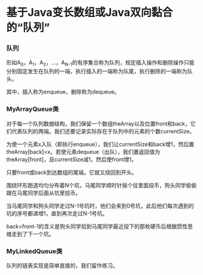 # 基于Java变长数组或Java双向黏合的“队列”

### 队列

形如A<sub>0</sub>，A<sub>1</sub>，A<sub>2</sub>，…，A<sub>N-1</sub>的有序集合称为队列，规定插入操作和删除操作只能分别固定发生在队列的一端，执行插入的一端称为队尾，执行删除的一端称为队头。

其中，插入称为enqueue，删除称为dequeue。

### MyArrayQueue类

对于每一个队列数据结构，我们保留一个数组theArray以及位置front和back，它们代表队列的两端。我们还要记录实际存在于队列中的元素的个数currentSize。

为使一个元素x入队（即执行enqueue），我们让currentSize和back增1，然后置theArray[back]=x。若使元素dequeue（出队），我们置返回值为theArray[front]，且currentSize减1，然后使front增1。

只要front或back到达数组的尾端，它就又绕回到开头。

围绕环形跑道均匀分布着N个坑，马尾同学顺时针挨个往里面投币，狗头同学偷偷跟在马尾同学后面从坑里拾币。

当马尾同学和狗头同学走过N-1号坑时，他们会来到0号坑，此后他们每次遇到的坑的序号都递增1，直到再次走过N-1号坑。

back=front-1的含义是狗头同学拾到马尾同学最近投下的那枚硬币后根据惯性思维走到了下一个坑。

### MyLinkedQueue类

队列的链表实现是简单直接的，我们留作练习。
